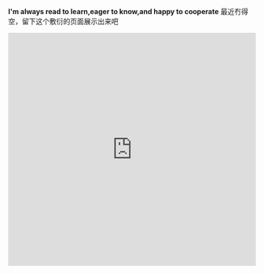 **I'm always read to learn,eager to know,and happy to cooperate**
最近冇得空，留下这个敷衍的页面展示出来吧
<iframe src="https://datahub.io/core/covid-19/view/1" width="100%" height="475px" frameborder="0"></iframe>

